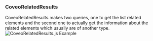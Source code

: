 ### CoveoRelatedResults

CoveoRelatedResults makes two queries, one to get the list related elements and
the second one to actually get the information about the related elements which
usually are of another type.
![CoveoRelatedResults.js Example](doc/CoveoRelatedResults.js.jpg)

